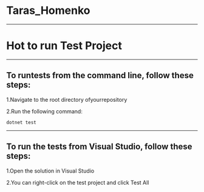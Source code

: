 # Taras_Homenko
_____
# Hot to run Test Project
______
## To runtests from the command line, follow these steps:

1.Navigate to the root directory ofyourrepository

2.Run the following command:
```
dotnet test
```
_____
## To run the tests from Visual Studio, follow these steps:

1.Open the solution in Visual Studio

2.You can right-click on the test project and click Test All
